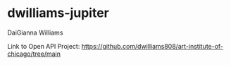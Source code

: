 # dwilliams-jupiter
DaiGianna Williams

Link to Open API Project: https://github.com/dwilliams808/art-institute-of-chicago/tree/main
